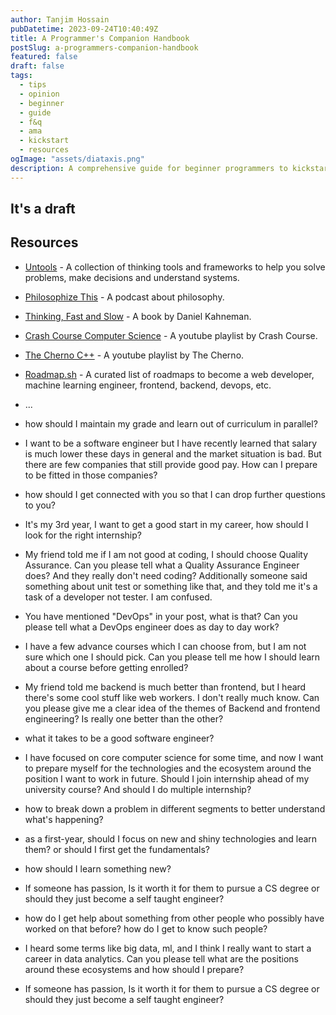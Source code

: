 ```yaml
---
author: Tanjim Hossain
pubDatetime: 2023-09-24T10:40:49Z
title: A Programmer's Companion Handbook
postSlug: a-programmers-companion-handbook
featured: false
draft: false
tags:
  - tips
  - opinion
  - beginner
  - guide
  - f&q
  - ama
  - kickstart
  - resources
ogImage: "assets/diataxis.png"
description: A comprehensive guide for beginner programmers to kickstart their career.
---
```


## It's a draft

## Resources

- [Untools](https://untools.co/) - A collection of thinking tools and frameworks to help you solve problems, make decisions and understand systems.
- [Philosophize This](https://www.philosophizethis.org/podcast) - A podcast about philosophy.
- [Thinking, Fast and Slow](https://en.wikipedia.org/wiki/Thinking,_Fast_and_Slow) - A book by Daniel Kahneman.
- [Crash Course Computer Science](https://www.youtube.com/playlist?list=PL8dPuuaLjXtNlUrzyH5r6jN9ulIgZBpdo) - A youtube playlist by Crash Course.
- [The Cherno C++](https://www.youtube.com/playlist?list=PLlrATfBNZ98dudnM48yfGUldqGD0S4FFb) - A youtube playlist by The Cherno.
- [Roadmap.sh](https://roadmap.sh/) - A curated list of roadmaps to become a web developer, machine learning engineer, frontend, backend, devops, etc.
- ...

- how should I maintain my grade and learn out of curriculum in parallel?

- I want to be a software engineer but I have recently learned that salary is much lower these days in general and the market situation is bad.
But there are few companies that still provide good pay. How can I prepare to be fitted in those companies?

- how should I get connected with you so that I can drop further questions to you?

- It's my 3rd year, I want to get a good start in my career, how should I look for the right internship?

- My friend told me if I am not good at coding, I should choose Quality Assurance.
Can you please tell what a Quality Assurance Engineer does?
And they really don't need coding?
Additionally someone said something about unit test or something like that, and they told me it's a task of a developer not tester. I am confused.

- You have mentioned "DevOps" in your post, what is that?
Can you please tell what a DevOps engineer does as day to day work?

- I have a few advance courses which I can choose from, but I am not sure which one I should pick.
Can you please tell me how I should learn about a course before getting enrolled?

- My friend told me backend is much better than frontend, but I heard there's some cool stuff like web workers. I don't really much know.
Can you please give me a clear idea of the themes of Backend and frontend engineering? Is really one better than the other?

- what it takes to be a good software engineer?

- I have focused on core computer science for some time, and now I want to prepare myself for the technologies and the ecosystem around the position I want to work in future. Should I join internship ahead of my university course?
And should I do multiple internship?

- how to break down a problem in different segments to better understand what's happening?

- as a first-year, should I focus on new and shiny technologies and learn them?
or should I first get the fundamentals?

- how should I learn something new?

- If someone has passion, Is it worth it for them to pursue a CS degree or should they just become a self taught engineer?

- how do I get help about something from other people who possibly have worked on that before?
how do I get to know such people?

- I heard some terms like big data, ml, and I think I really want to start a career in data analytics.
Can you please tell what are the positions around these ecosystems and how should I prepare?

- If someone has passion, Is it worth it for them to pursue a CS degree or should they just become a self taught engineer?

